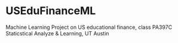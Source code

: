 # USEduFinanceML
Machine Learning Project on US educational finance, class PA397C Staticstical Analyze &amp; Learning, UT Austin
